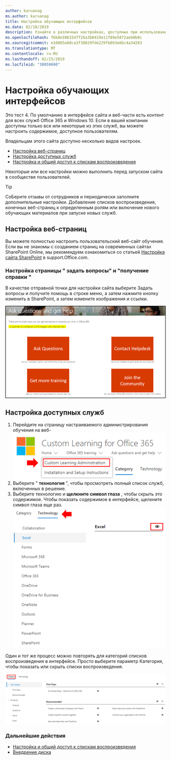 ```yaml
---
author: karuanag
ms.author: karuanag
title: Настройка обучающих интерфейсов
ms.date: 02/10/2019
description: Узнайте о различных настройках, доступных при использовании настраиваемого обучения для Office 365
ms.openlocfilehash: fbb8e5861547f26a3b8419e11f89e5872aeb0b0c
ms.sourcegitcommit: e10085e60ca3f38029fde229fb093e6bc4a34203
ms.translationtype: MT
ms.contentlocale: ru-RU
ms.lasthandoff: 02/25/2019
ms.locfileid: "30059690"
---
```

# <a name="customize-the-training-experience"></a>Настройка обучающих интерфейсов

Это тест 4. По умолчанию в интерфейсе сайта и веб-части есть контент для всех служб Office 365 и Windows 10.  Если в вашей компании доступны только все или некоторые из этих служб, вы можете настроить содержимое, доступное пользователям.  

Владельцам этого сайта доступно несколько видов настроек. 

- [Настройка веб-страниц](#customizing-web-pages)
- [Настройка доступных служб](#customize-available-services)
- [Настройка и общий доступ к спискам воспроизведения](customplaylist.md)

Некоторые или все настройки можно выполнить перед запуском сайта в сообществе пользователей.  

> [!TIP]
> СоБерите отзывы от сотрудников и периодически заполните дополнительные настройки.  Добавление списков воспроизведения, конечных веб-страниц к определенным ролям или включение нового обучающих материалов при запуске новых служб. 

## <a name="customizing-web-pages"></a>Настройка веб-страниц

Вы можете полностью настроить пользовательский веб-сайт обучения. Если вы не знакомы с созданием страниц на современных сайтах SharePoint Online, мы рекомендуем ознакомиться со статьей [Настройка сайта SharePoint](https://support.office.com/en-us/article/customize-your-sharepoint-site-320b43e5-b047-4fda-8381-f61e8ac7f59b) в support.Office.com. 

### <a name="customize-the-ask-questions-and-get-help-page"></a>Настройка страницы " **задать вопросы" и "получение справки** "

В качестве отправной точки для настройки сайта выберите Задать вопросы и получите помощь в строке меню, а затем нажмите кнопку изменить в SharePoint, а затем измените изображения и ссылки. 

![кустом_аск. png](media/custom_ask.png)

## <a name="customize-available-services"></a>Настройка доступных служб

1.  Перейдите на страницу настраиваемого администрирования обучения на веб- ![сайте кустом_админ. png](media/custom_admin.png)
1. Выберите " **технология** ", чтобы просмотреть полный список служб, включенных в решение.
1. Выберите технологию и **щелкните символ глаза** , чтобы скрыть это содержимое.  Чтобы показать содержимое в интерфейсе, щелкните символ глаза еще раз. ![настраиваемая Настройка](media/custom_techlist.png)

Один и тот же процесс можно повторять для категорий списков воспроизведения в интерфейсе.  Просто выберите параметр Категория, чтобы показать или скрыть списки воспроизведения. 

![кустом_кат. png](media/custom_cat.png)

### <a name="next-steps"></a>Дальнейшие действия

- [Настройка и общий доступ к спискам воспроизведения](customplaylist.md)
- [Внедрение диска](driveadoption.md) 